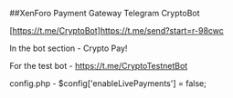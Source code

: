##XenForo Payment Gateway Telegram CryptoBot

[https://t.me/CryptoBot]https://t.me/send?start=r-98cwc

In the bot section - Crypto Pay!

For the test bot - https://t.me/CryptoTestnetBot

config.php - $config['enableLivePayments'] = false;
